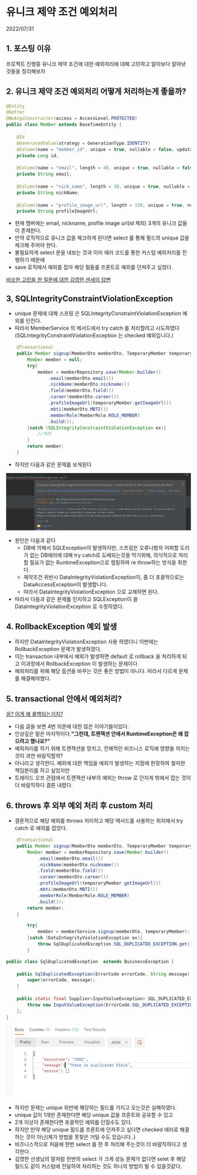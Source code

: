 # 유니크 제약 조건 예외처리
2022/07/31

## 1. 포스팅 이유
프로젝트 진행중 유니크 제약 조건에 대한 예외처리에 대해 고민하고 알아보다 알아낸 것들을 정리해보자

## 2. 유니크 제약 조건 예외처리 어떻게 처리하는게 좋을까?
```java
@Entity
@Getter
@NoArgsConstructor(access = AccessLevel.PROTECTED)
public class Member extends BaseTimeEntity {

	@Id
	@GeneratedValue(strategy = GenerationType.IDENTITY)
	@Column(name = "member_id", unique = true, nullable = false, updatable = false)
	private Long id;

	@Column(name = "email", length = 40, unique = true, nullable = false)
	private String email;

	@Column(name = "nick_name", length = 30, unique = true, nullable = false)
	private String nickName;

	@Column(name = "profile_image_url", length = 150, unique = true, nullable = false)
	private String profileImageUrl;
```
- 현재 멤버에는 email, nickname, profile image url(id 제외) 3개의 유니크 값들이 존재한다.
- 만약 로직적으로 유니크 값을 체크하게 된다면 select 를 통해 필드의 unique 값을 체크해 주어야 한다.
- 불필요하게 select 문을 내보는 것과 이미 에러 코드를 통한 커스텀 예외처리를 진행하기 때문에 
- save 로직에서 예외를 잡아 해당 필들를 프론트로 예외를 던져주고 싶었다.

[비슷한 고민을 한 질문에 대한 김영한 센세의 답변](https://www.inflearn.com/questions/59250)

## 3, SQLIntegrityConstraintViolationException
- unique 문제에 대해 스프링 은 SQLIntegrityConstraintViolationException 예외를 던진다.
- 따라서 MemberService 의 메서드에서 try catch 를 처리할려고 시도하였다(SQLIntegrityConstraintViolationException 는 checked 예외입니다.)

```java
	@Transactional
	public Member signup(MemberDto memberDto, TemporaryMember temporaryMember) {
		Member member = null;
		try{
			member = memberRepository.save(Member.builder()
				.email(memberDto.email())
				.nickName(memberDto.nickname())
				.field(memberDto.field())
				.career(memberDto.career())
				.profileImageUrl(temporaryMember.getImageUrl())
				.mbti(memberDto.MBTI())
				.memberRole(MemberRole.ROLE_MEMBER)
				.build());
		}catch (SQLIntegrityConstraintViolationException ex){
			//처리
		}
		return member;
	}

```

- 하지만 다음과 같은 문제를 보게된다

![img.png](../images/unique고민.png)

- 원인은 다음과 같다
  - DB에 의해서 SQLException이 발생하지만, 스프링은 오류나봤자 어찌할 도리가 없는 DB에러에 대해 try catch로 도배되는것을 막기위해, 의식적으로 처리할 필요가 없는 RuntimeException으로 랩핑하여 re throw하는 방식을 취한다.
  - 제약조건 위반시 DataIntegrityViolationException이, 좀 더 포괄적으로는 DataAccessException이 발생합니다.
  - 따라서 DataIntegrityViolationException 으로 교체하면 된다.
- 따라서 다음과 같은 문제를 인지하고 SQLException이 을 DataIntegrityViolationException 로 수정하였다.

## 4. RollbackException 예외 발생
- 하지만 DataIntegrityViolationException 사용 하였더니 이번에는 RollbackException 문제가 발생하였다.
- 이는 transaction 내부에서 예외가 발생하면 default 로 rollback 을 처리하게 되고 이과정에서 RollbackException 이 발생하는 문제이다.
- 예외처리를 위해 해당 옵션을 바꾸는 것은 좋은 방법이 아니다. 따라서 다르게 문제를 해결해야했다.

## 5. transactional 안에서 예외처리?
[응? 이게 왜 롤백되는거지?](https://techblog.woowahan.com/2606/)

- 다음 글을 보면 4번 의문에 대한 많은 이야기들이있다.
- 인상깊은 말은 마지막이다.**"그런데, 트랜잭션 안에서 RuntimeException은 왜 잡으려고 했나요?"**
- 예외처리를 하기 위해 트랜잭션을 망치고, 전체적인 비즈니스 로직에 영향을 끼치는 것이 과연 바람직할까?
- 아니라고 생각한다. 예외에 대한 책임을 예외가 발생하는 지점에 한정하여 철저한 책임분리를 하고 싶었지만
- 트레이드 오프 관점에서 트랜잭션 내부의 예외는 throw 로 던지게 밖에서 잡는 것이 더 바람직하다 결론 내렸다.

## 6. throws 후 외부 예외 처리 후 custom 처리
- 결론적으로 해당 예외를 throws 처리하고 해당 메서드를 사용하는 위치에서 try catch 로 예외를 잡았다.
```java
	@Transactional
	public Member signup(MemberDto memberDto, TemporaryMember temporaryMember) throws DataIntegrityViolationException{
		Member member = memberRepository.save(Member.builder()
			.email(memberDto.email())
			.nickName(memberDto.nickname())
			.field(memberDto.field())
			.career(memberDto.career())
			.profileImageUrl(temporaryMember.getImageUrl())
			.mbti(memberDto.MBTI())
			.memberRole(MemberRole.ROLE_MEMBER)
			.build());
		return member;
	}

```
```java
		try{
			member = memberService.signup(memberDto, temporaryMember);
		}catch (DataIntegrityViolationException ex){
			throw SqlDuplicatedException.SQL_DUPLICATED_EXCEPTION.get();
		}

```
```java
public class SqlDuplicatedException  extends BusinessException {

	public SqlDuplicatedException(ErrorCode errorCode, String message) {
		super(errorCode, message);
	}

	public static final Supplier<InputValueException> SQL_DUPLICATED_EXCEPTION = () -> {
		throw new InputValueException(ErrorCode.SQL_DUPLICATED_EXCEPTION, "unique 위반");
	};
}

```

![img_1.png](../images/unique고민2.png)

- 하지만 문제는 unique 위반에 해당하는 필드를 가지고 오는것은 실패하였다.
- unique 값이 1개만 존재한다면 해당 unique 값을 프론트와 공유할 수 있고
- 2개 이상이 존재한다면 포괄적인 예외를 던질수도 있다.
- 하지만 만약 해당 unique 필드를 프론트에 던져주고 싶다면 checked 에러로 해결하는 것이 아닌(제가 방법을 못찾은 거일 수도 있습니다..)
- 비즈니스적으로 처음에 한번 select 를 한 후 처리해 주는것이 더 바람직하다고 생각한다.
- 김영한 선생님의 말처럼 한번의 select 가 크게 성능 문제가 없다면 selet 후 해당 필드도 같이 커스텀에 전달하여 처리하는 것도 하나의 방법이 될 수 있을것같다.